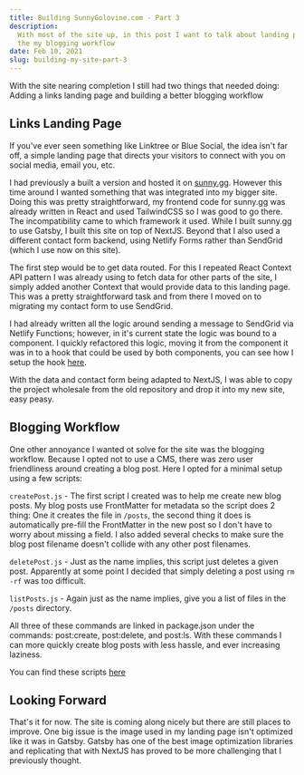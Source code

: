 ```yaml
---
title: Building SunnyGolovine.com - Part 3
description:
  With most of the site up, in this post I want to talk about landing pages and
  the my blogging workflow
date: Feb 10, 2021
slug: building-my-site-part-3
---
```


With the site nearing completion I still had two things that needed doing:
Adding a links landing page and building a better blogging workflow

## Links Landing Page

If you've ever seen something like Linktree or Blue Social, the idea isn't far
off, a simple landing page that directs your visitors to connect with you on
social media, email you, etc.

I had previously a built a version and hosted it on
[sunny.gg]("https://sunny.gg"). However this time around I wanted something that
was integrated into my bigger site. Doing this was pretty straightforward, my
frontend code for sunny.gg was already written in React and used TailwindCSS so
I was good to go there. The incompatibility came to which framework it used.
While I built sunny.gg to use Gatsby, I built this site on top of NextJS.
Beyond that I also used a different contact form backend, using Netlify
Forms rather than SendGrid (which I use now on this site).

The first step would be to get data routed. For this I repeated React Context
API pattern I was already using to fetch data for other parts of the site, I
simply added another Context that would provide data to this landing page. This
was a pretty straightforward task and from there I moved on to migrating my
contact form to use SendGrid.

I had already written all the logic around sending a message to SendGrid via
Netlify Functions; however, in it's current state the logic was bound to a
component. I quickly refactored this logic, moving it from the component it was
in to a hook that could be used by both components, you can see how I setup the
hook [here](https://github.com/sgolovine/sunnygolovine.com/blob/master/src/hooks/useContactForm.tsx).

With the data and contact form being adapted to NextJS, I was able to copy the
project wholesale from the old repository and drop it into my new site, easy
peasy.

## Blogging Workflow

One other annoyance I wanted ot solve for the site was the blogging workflow.
Because I opted not to use a CMS, there was zero user friendliness around
creating a blog post. Here I opted for a minimal setup using a few scripts:

`createPost.js` - The first script I created was to help me create new blog
posts. My blog posts use FrontMatter for metadata so the script does 2 thing:
One it creates the file in `/posts`, the second thing it does is automatically
pre-fill the FrontMatter in the new post so I don't have to worry about missing a
field. I also added several checks to make sure the blog post filename doesn't
collide with any other post filenames.

`deletePost.js` - Just as the name implies, this script just deletes a given
post. Apparently at some point I decided that simply deleting a post using `rm -rf` was too difficult.

`listPosts.js` - Again just as the name implies, give you a list of files in
the `/posts` directory.

All three of these commands are linked in package.json under the commands:
post:create, post:delete, and post:ls. With these commands I can more quickly
create blog posts with less hassle, and ever increasing laziness.

You can find these scripts [here](https://github.com/sgolovine/sunnygolovine.com/tree/master/scripts)

## Looking Forward

That's it for now. The site is coming along nicely but there are still places to
improve. One big issue is the image used in my landing page isn't optimized like
it was in Gatsby. Gatsby has one of the best image optimization libraries and
replicating that with NextJS has proved to be more challenging that I previously
thought.
